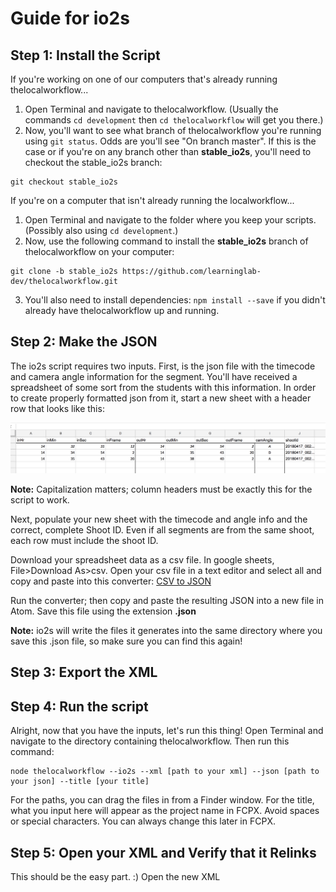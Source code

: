 # Guide for io2s

## Step 1: Install the Script
If you're working on one of our computers that's already running thelocalworkflow...
1. Open Terminal and navigate to thelocalworkflow. (Usually the commands `cd development` then `cd thelocalworkflow` will get you there.)
2. Now, you'll want to see what branch of thelocalworkflow you're running using `git status`. Odds are you'll see "On branch master". If this is the case or if you're on any branch other than **stable_io2s**, you'll need to checkout the stable_io2s branch:
  ```
  git checkout stable_io2s
  ```

If you're on a computer that isn't already running the localworkflow...  
1. Open Terminal and navigate to the folder where you keep your scripts. (Possibly also using `cd development`.)
2. Now, use the following command to install the **stable_io2s** branch of thelocalworkflow on your computer:
```
git clone -b stable_io2s https://github.com/learninglab-dev/thelocalworkflow.git
```
3. You'll also need to install dependencies: `npm install --save` if you didn't already have thelocalworkflow up and running.


## Step 2: Make the JSON
The io2s script requires two inputs. First, is the json file with the timecode and camera angle information for the segment. You'll have received a spreadsheet of some sort from the students with this information. In order to create properly formatted json from it, start a new sheet with a header row that looks like this:

![io2s Headers](https://github.com/learninglab-dev/thelocalworkflow/blob/stable_io2s/images/io2s_sheet.png)

**Note:** Capitalization matters; column headers must be exactly this for the script to work.

Next, populate your new sheet with the timecode and angle info and the correct, complete Shoot ID. Even if all segments are from the same shoot, each row must include the shoot ID.

Download your spreadsheet data as a csv file. In google sheets, File>Download As>csv. Open your csv file in a text editor and select all and copy and paste into this converter: [CSV to JSON](https://www.csvjson.com/csv2json)

Run the converter; then copy and paste the resulting JSON into a new file in Atom. Save this file using the extension **.json**

**Note:** io2s will write the files it generates into the same directory where you save this .json file, so make sure you can find this again!

## Step 3: Export the XML

## Step 4: Run the script
Alright, now that you have the inputs, let's run this thing! Open Terminal and navigate to the directory containing thelocalworkflow. Then run this command:
```
node thelocalworkflow --io2s --xml [path to your xml] --json [path to your json] --title [your title]
```
For the paths, you can drag the files in from a Finder window. For the title, what you input here will appear as the project name in FCPX. Avoid spaces or special characters. You can always change this later in FCPX.

## Step 5: Open your XML and Verify that it Relinks
This should be the easy part. :) Open the new XML
